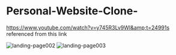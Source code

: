 # Personal-Website-Clone-
https://www.youtube.com/watch?v=y745R3Lv9WI&amp;t=24991s   referenced from this link

![landing-page002](https://user-images.githubusercontent.com/93795039/235729801-d809b4a4-0cd8-4aac-a218-7ff663dac031.png)
![landing-page003](https://user-images.githubusercontent.com/93795039/235729821-288e369d-f783-4fc6-bd0d-dc6344b5073d.png)
